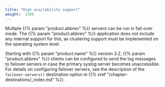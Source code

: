 ```yaml
---
title: "High availability support"
weight:  1300
---
```

<!-- DISCLAIMER: This file is based on the syslog-ng Open Source Edition documentation https://github.com/balabit/syslog-ng-ose-guides/commit/2f4a52ee61d1ea9ad27cb4f3168b95408fddfdf2 and is used under the terms of The syslog-ng Open Source Edition Documentation License. The file has been modified by Axoflow. -->

Multiple {{% param "product.abbrev" %}} servers can be run in fail-over mode. The {{% param "product.abbrev" %}} application does not include any internal support for this, as clustering support must be implemented on the operating system level.

Starting with {{% param "product.name" %}} version 3.2, {{% param "product.abbrev" %}} clients can be configured to send the log messages to failover servers in case the primary syslog server becomes unaccessible. For details on configuring failover servers, see the description of the `failover-servers()` destination option in {{% xref "/chapter-destinations/_index.md" %}}.
